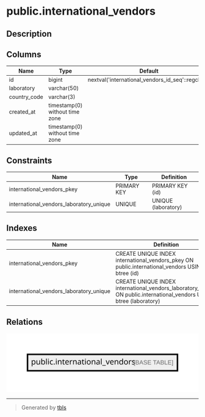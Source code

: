# public.international_vendors

## Description

## Columns

| Name         | Type                           | Default                                           | Nullable |
| ------------ | ------------------------------ | ------------------------------------------------- | -------- |
| id           | bigint                         | nextval('international_vendors_id_seq'::regclass) | false    |
| laboratory   | varchar(50)                    |                                                   | false    |
| country_code | varchar(3)                     |                                                   | false    |
| created_at   | timestamp(0) without time zone |                                                   | true     |
| updated_at   | timestamp(0) without time zone |                                                   | true     |

## Constraints

| Name                                    | Type        | Definition          |
| --------------------------------------- | ----------- | ------------------- |
| international_vendors_pkey              | PRIMARY KEY | PRIMARY KEY (id)    |
| international_vendors_laboratory_unique | UNIQUE      | UNIQUE (laboratory) |

## Indexes

| Name                                    | Definition                                                                                                           |
| --------------------------------------- | -------------------------------------------------------------------------------------------------------------------- |
| international_vendors_pkey              | CREATE UNIQUE INDEX international_vendors_pkey ON public.international_vendors USING btree (id)                      |
| international_vendors_laboratory_unique | CREATE UNIQUE INDEX international_vendors_laboratory_unique ON public.international_vendors USING btree (laboratory) |

## Relations

![er](public.international_vendors.svg)

---

> Generated by [tbls](https://github.com/k1LoW/tbls)
